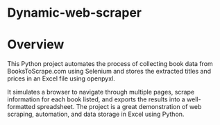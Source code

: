 # Dynamic-web-scraper

# Overview
  
This Python project automates the process of collecting book data from BooksToScrape.com using Selenium and stores the extracted titles and prices in an Excel file using openpyxl.

It simulates a browser to navigate through multiple pages, scrape information for each book listed, and exports the results into a well-formatted spreadsheet. The project is a great demonstration of web scraping, automation, and data storage in Excel using Python.
